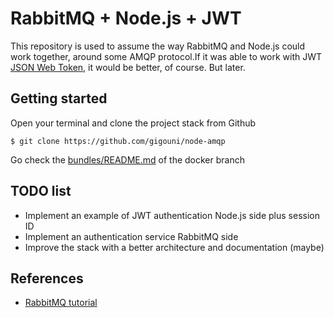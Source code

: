 # RabbitMQ + Node.js + JWT

This repository is used to assume the way RabbitMQ and Node.js could work 
together, around some AMQP protocol.If it was able to work with JWT 
[JSON Web Token](https://jwt.io/), it would be better, of course. But later.

##  Getting started

Open your terminal and clone the project stack from Github

```shell
$ git clone https://github.com/gigouni/node-amqp
```

Go check the [bundles/README.md](https://github.com/gigouni/node-amqp/blob/docker/bundles/README.md) of the docker branch

## TODO list

* Implement an example of JWT authentication Node.js side plus session ID
* Implement an authentication service RabbitMQ side
* Improve the stack with a better architecture and documentation (maybe)

## References

* [RabbitMQ tutorial](https://www.rabbitmq.com/tutorials/tutorial-one-javascript.html)